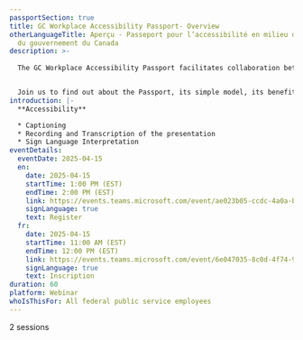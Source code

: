 ```yaml
---
passportSection: true
title: GC Workplace Accessibility Passport- Overview
otherLanguageTitle: Aperçu - Passeport pour l’accessibilité en milieu de travail
  du gouvernement du Canada
description: >-
  
  The GC Workplace Accessibility Passport facilitates collaboration between employees and their managers to address barriers encountered by employees in the workplace.


  Join us to find out about the Passport, its simple model, its benefits, and the many resources to support its implementation.
introduction: |-
  **Accessibility**

  * Captioning
  * Recording and Transcription of the presentation
  * Sign Language Interpretation
eventDetails:
  eventDate: 2025-04-15
  en:
    date: 2025-04-15
    startTime: 1:00 PM (EST)
    endTime: 2:00 PM (EST)
    link: https://events.teams.microsoft.com/event/ae023b05-ccdc-4a0a-babf-3b02165472db@d05bc194-94bf-4ad6-ae2e-1db0f2e38f5e
    signLanguage: true
    text: Register
  fr:
    date: 2025-04-15
    startTime: 11:00 AM (EST)
    endTime: 12:00 PM (EST)
    link: https://events.teams.microsoft.com/event/6e047035-8c0d-4f74-9229-e373e286112a@d05bc194-94bf-4ad6-ae2e-1db0f2e38f5e
    signLanguage: true
    text: Inscription
duration: 60
platform: Webinar
whoIsThisFor: All federal public service employees
---
```

2 sessions
